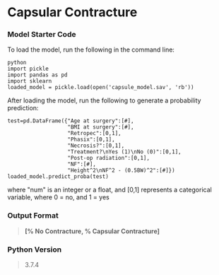 # Capsular Contracture

### Model Starter Code
To load the model, run the following in the command line:
```
python
import pickle
import pandas as pd
import sklearn
loaded_model = pickle.load(open('capsule_model.sav', 'rb'))
```

After loading the model, run the following to generate a probability prediction:
```
test=pd.DataFrame({"Age at surgery":[#],
                   "BMI at surgery":[#],
                   "Retropec":[0,1],
                   "Phasix":[0,1],
                   "Necrosis?":[0,1],
                   "Treatment?\nYes (1)\nNo (0)":[0,1],
                   "Post-op radiation":[0,1],
                   "NF":[#],
                   "Height^2\nNF^2 - (0.5BW)^2":[#]})
loaded_model.predict_proba(test)
```
where "num" is an integer or a float, and [0,1] represents a categorical variable, where 0 = no, and 1 = yes

### Output Format
>**[% No Contracture, % Capsular Contracture]**

### Python Version
>3.7.4
